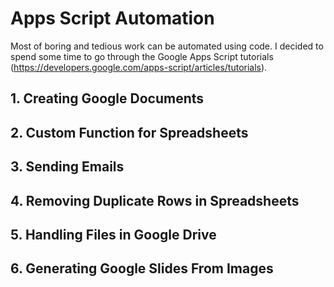 # Apps Script Automation

Most of boring and tedious work can be automated using code. I decided to spend some time to go through the Google Apps Script tutorials (https://developers.google.com/apps-script/articles/tutorials).

## 1. Creating Google Documents
## 2. Custom Function for Spreadsheets
## 3. Sending Emails
## 4. Removing Duplicate Rows in Spreadsheets
## 5. Handling Files in Google Drive
## 6. Generating Google Slides From Images

